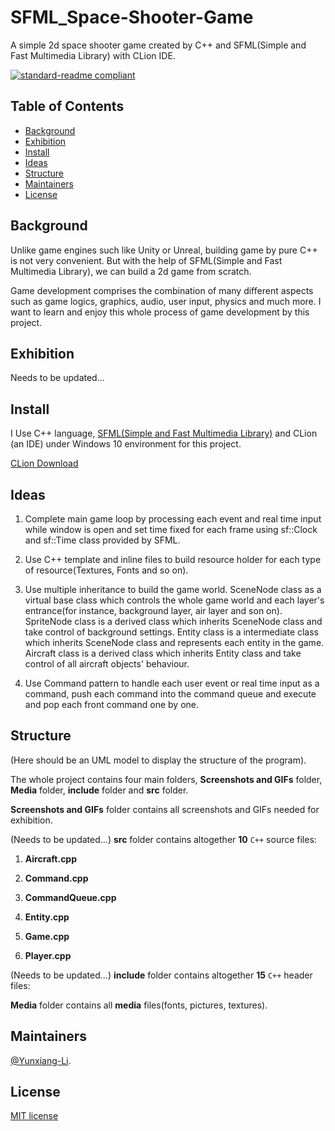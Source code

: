 # SFML_Space-Shooter-Game

A simple 2d space shooter game created by C++ and SFML(Simple and Fast Multimedia Library) with CLion IDE.

[![standard-readme compliant](https://img.shields.io/badge/readme%20style-standard-brightgreen.svg?style=flat-square)](https://github.com/RichardLitt/standard-readme)

## Table of Contents

- [Background](#Background)
- [Exhibition](#Exhibition)
- [Install](#install)
- [Ideas](#Ideas)
- [Structure](#Structure)
- [Maintainers](#Maintainers)
- [License](#license)

## Background

Unlike game engines such like Unity or Unreal, building game by pure C++ is not very convenient. But with the help of SFML(Simple and Fast Multimedia Library), we can build a 2d game from scratch. 

Game development comprises the combination of many different aspects such as game logics, graphics, audio, user input, physics and much more. I want to learn and enjoy this whole process of game development by this project.

## Exhibition

Needs to be updated...

## Install

I Use C++ language, [SFML(Simple and Fast Multimedia Library)](https://www.sfml-dev.org/index.php) and CLion (an IDE) under Windows 10 environment for this project.

[CLion Download](https://www.jetbrains.com/clion/download/#section=windows)<br>

## Ideas

1. Complete main game loop by processing each event and real time input while window is open and set time fixed for each frame using sf::Clock and sf::Time class provided by SFML.

2. Use C++ template and inline files to build resource holder for each type of resource(Textures, Fonts and so on).

3. Use multiple inheritance to build the game world. SceneNode class as a virtual base class which controls the whole game world and each layer's entrance(for instance, background layer, air layer and son on). SpriteNode class is a derived class which inherits SceneNode class and take control of background settings. Entity class is a intermediate class which inherits SceneNode class and represents each entity in the game. Aircraft class is a derived class which inherits Entity class and take control of all aircraft objects' behaviour.

4. Use Command pattern to handle each user event or real time input as a command, push each command into the command queue and execute and pop each front command one by one. 

## Structure

(Here should be an UML model to display the structure of the program).

The whole project contains four main folders, **Screenshots and GIFs** folder, **Media** folder, **include** folder and **src** folder.

**Screenshots and GIFs** folder contains all screenshots and GIFs needed for exhibition.

(Needs to be updated...) **src** folder contains altogether **10** `C++` source files:

  1. **Aircraft.cpp**

  2. **Command.cpp**

  3. **CommandQueue.cpp**

  4. **Entity.cpp**

  5. **Game.cpp**

  6. **Player.cpp**

(Needs to be updated...) **include** folder contains altogether **15** `C++` header files:

**Media** folder contains all **media** files(fonts, pictures, textures).

## Maintainers

[@Yunxiang-Li](https://github.com/Yunxiang-Li).

## License

[MIT license](https://github.com/Yunxiang-Li/SFML_Space-Shooter-Game/blob/main/LICENSE)
